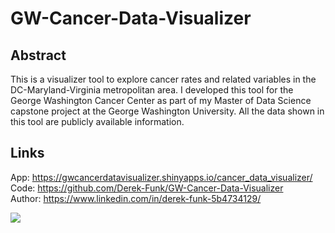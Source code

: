 # GW-Cancer-Data-Visualizer

## Abstract
This is a visualizer tool to explore cancer rates and related variables in the DC-Maryland-Virginia metropolitan area. I developed this tool for the George Washington Cancer Center as part of my Master of Data Science capstone project at the George Washington University. All the data shown in this tool are publicly available information.

## Links
App: https://gwcancerdatavisualizer.shinyapps.io/cancer_data_visualizer/ <br>
Code: https://github.com/Derek-Funk/GW-Cancer-Data-Visualizer <br>
Author: https://www.linkedin.com/in/derek-funk-5b4734129/ <br>

![](gif_cancerDataVisualizer.gif)

